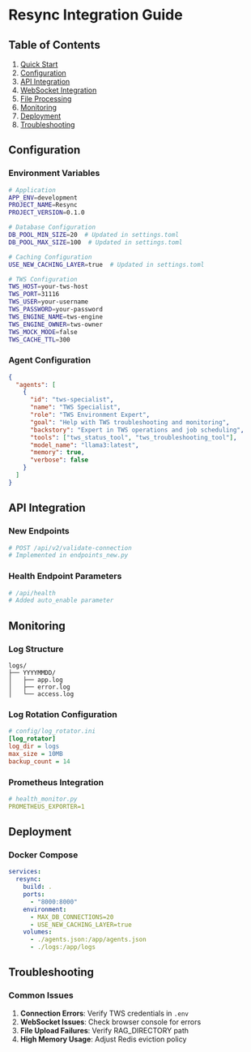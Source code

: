 # Resync Integration Guide

## Table of Contents
1. [Quick Start](#quick-start)
2. [Configuration](#configuration)
3. [API Integration](#api-integration)
4. [WebSocket Integration](#websocket-integration)
5. [File Processing](#file-processing)
6. [Monitoring](#monitoring)
7. [Deployment](#deployment)
8. [Troubleshooting](#troubleshooting)

## Configuration
### Environment Variables
```bash
# Application
APP_ENV=development
PROJECT_NAME=Resync
PROJECT_VERSION=0.1.0

# Database Configuration
DB_POOL_MIN_SIZE=20  # Updated in settings.toml
DB_POOL_MAX_SIZE=100  # Updated in settings.toml

# Caching Configuration
USE_NEW_CACHING_LAYER=true  # Updated in settings.toml

# TWS Configuration
TWS_HOST=your-tws-host
TWS_PORT=31116
TWS_USER=your-username
TWS_PASSWORD=your-password
TWS_ENGINE_NAME=tws-engine
TWS_ENGINE_OWNER=tws-owner
TWS_MOCK_MODE=false
TWS_CACHE_TTL=300
```

### Agent Configuration
```json
{
  "agents": [
    {
      "id": "tws-specialist",
      "name": "TWS Specialist",
      "role": "TWS Environment Expert",
      "goal": "Help with TWS troubleshooting and monitoring",
      "backstory": "Expert in TWS operations and job scheduling",
      "tools": ["tws_status_tool", "tws_troubleshooting_tool"],
      "model_name": "llama3:latest",
      "memory": true,
      "verbose": false
    }
  ]
}
```

## API Integration
### New Endpoints
```python
# POST /api/v2/validate-connection
# Implemented in endpoints_new.py
```

### Health Endpoint Parameters
```bash
# /api/health
# Added auto_enable parameter
```

## Monitoring
### Log Structure
```
logs/
├── YYYYMMDD/
│   ├── app.log
│   ├── error.log
│   └── access.log
```

### Log Rotation Configuration
```ini
# config/log_rotator.ini
[log_rotator]
log_dir = logs
max_size = 10MB
backup_count = 14
```

### Prometheus Integration
```yaml
# health_monitor.py
PROMETHEUS_EXPORTER=1
```

## Deployment
### Docker Compose
```yaml
services:
  resync:
    build: .
    ports:
      - "8000:8000"
    environment:
      - MAX_DB_CONNECTIONS=20
      - USE_NEW_CACHING_LAYER=true
    volumes:
      - ./agents.json:/app/agents.json
      - ./logs:/app/logs
```

## Troubleshooting
### Common Issues
1. **Connection Errors**: Verify TWS credentials in `.env`
2. **WebSocket Issues**: Check browser console for errors
3. **File Upload Failures**: Verify RAG_DIRECTORY path
4. **High Memory Usage**: Adjust Redis eviction policy